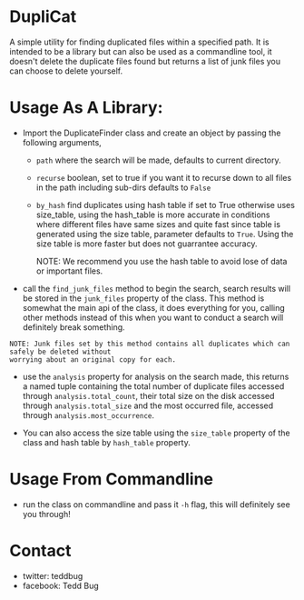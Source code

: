 # DupliCat

A simple utility for finding duplicated files within a specified path.
It is intended to be a library but can also be used as a commandline tool,
it doesn't delete the duplicate files found but returns a list of junk files
you can choose to delete yourself.

# Usage As A Library:
   - Import the DuplicateFinder class and create an object by passing the following arguments,
       - `path`
           where the search will be made, defaults to current directory.
       - `recurse`
           boolean, set to true if you want it to recurse down to all files in the path including sub-dirs
           defaults to `False`
       - `by_hash`
           find duplicates using hash table if set to True otherwise uses size_table, using the 
           hash_table is more accurate in conditions where different files have same sizes
           and quite fast since table is generated using the size table, parameter defaults to `True`.
           Using the size table is more faster but does not guarrantee accuracy.
           
           NOTE: We recommend you use the hash table to avoid lose of data or important files.
  
   - call the `find_junk_files` method to begin the search, search results will be stored in 
       the `junk_files` property of the class. This method is somewhat the main api of the class, it 
       does everything for you, calling other methods instead of this when you want to conduct a search will
       definitely break something.
    
    NOTE: Junk files set by this method contains all duplicates which can safely be deleted without 
    worrying about an original copy for each.
 
   - use the `analysis` property for analysis on the search made, this returns a named tuple containing 
       the total number of duplicate files accessed through `analysis.total_count`, their total size on the disk
       accessed through `analysis.total_size` and the most occurred file, accessed through `analysis.most_occurrence`.

   - You can also access the size table using the `size_table` property of the class and hash table by `hash_table` 
     property.
     

# Usage From Commandline
   - run the class on commandline and pass it `-h` flag, this will definitely see you through!

# Contact
   - twitter: teddbug
   - facebook: Tedd Bug
